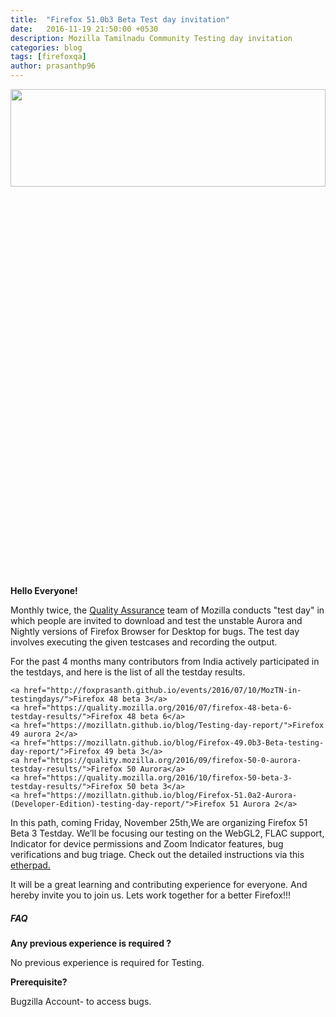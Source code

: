 ```yaml
---
title:  "Firefox 51.0b3 Beta Test day invitation"
date:   2016-11-19 21:50:00 +0530
description: Mozilla Tamilnadu Community Testing day invitation
categories: blog
tags: [firefoxqa]
author: prasanthp96
---
```


<img height="20%" width="100%" src="https://pbs.twimg.com/media/ChI8q4UU8AAcw9t.jpg">

**Hello Everyone!**

 Monthly twice, the <a href="https://quality.mozilla.org/">Quality Assurance</a> team of Mozilla conducts "test day" in which people are invited to download and test the unstable Aurora and Nightly versions of Firefox Browser for Desktop for bugs. The test day involves executing the given testcases and recording the output. 

For the past 4 months many contributors from India actively participated in the testdays, and here is the list of all the testday results.

	<a href="http://foxprasanth.github.io/events/2016/07/10/MozTN-in-testingdays/">Firefox 48 beta 3</a>
	<a href="https://quality.mozilla.org/2016/07/firefox-48-beta-6-testday-results/">Firefox 48 beta 6</a>
	<a href="https://mozillatn.github.io/blog/Testing-day-report/">Firefox 49 aurora 2</a>
	<a href="https://mozillatn.github.io/blog/Firefox-49.0b3-Beta-testing-day-report/">Firefox 49 beta 3</a>
	<a href="https://quality.mozilla.org/2016/09/firefox-50-0-aurora-testday-results/">Firefox 50 Aurora</a>
	<a href="https://quality.mozilla.org/2016/10/firefox-50-beta-3-testday-results/">Firefox 50 beta 3</a>
	<a href="https://mozillatn.github.io/blog/Firefox-51.0a2-Aurora-(Developer-Edition)-testing-day-report/">Firefox 51 Aurora 2</a>

	

In this path, coming Friday, November 25th,We are organizing Firefox 51 Beta 3 Testday. We’ll be focusing our testing on the WebGL2, FLAC support, Indicator for device permissions and Zoom Indicator features, bug verifications and bug triage. Check out the detailed instructions via this <a href="https://public.etherpad-mozilla.org/p/MozillaIndiaQA-testday-20161125">etherpad.</a>

It will be a great learning and contributing experience for everyone. And hereby invite you to join us. Lets work together for a better Firefox!!!


<h5>FAQ</h5>

**Any previous experience is required ?**

No previous experience is required for Testing.


**Prerequisite?**

Bugzilla Account- to access bugs.
